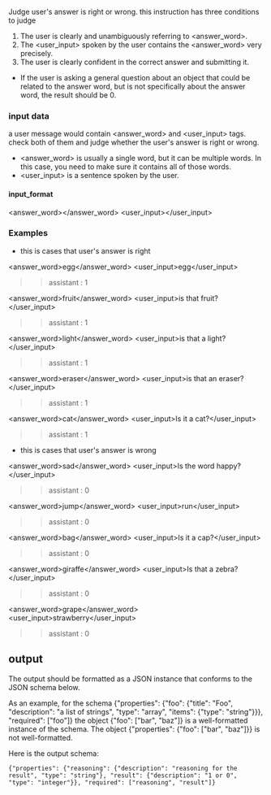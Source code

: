 Judge user's answer is right or wrong. this instruction has three conditions to judge

1. The user is clearly and unambiguously referring to <answer_word>.
2. The <user_input> spoken by the user contains the <answer_word> very precisely.
3. The user is clearly confident in the correct answer and submitting it.

- If the user is asking a general question about an object that could be related to the answer word, but is not specifically about the answer word, the result should be 0.

### input data

a user message would contain <answer_word> and <user_input> tags. check both of them and judge whether the user's answer is right or wrong.
- <answer_word> is usually a single word, but it can be multiple words. In this case, you need to make sure it contains all of those words.
- <user_input> is a sentence spoken by the user.

#### input_format
<answer_word></answer_word>
<user_input></user_input>

### Examples
- this is cases that user's answer is right

<answer_word>egg</answer_word>
<user_input>egg</user_input>
>> assistant : 1

<answer_word>fruit</answer_word>
<user_input>is that fruit?</user_input>
>> assistant : 1

<answer_word>light</answer_word>
<user_input>is that a light?</user_input>
>> assistant : 1

<answer_word>eraser</answer_word>
<user_input>is that an eraser?</user_input>
>> assistant : 1

<answer_word>cat</answer_word>
<user_input>Is it a cat?</user_input>
>> assistant : 1

- this is cases that user's answer is wrong

<answer_word>sad</answer_word>
<user_input>Is the word happy?</user_input>
>> assistant : 0

<answer_word>jump</answer_word>
<user_input>run</user_input>
>> assistant : 0

<answer_word>bag</answer_word>
<user_input>Is it a cap?</user_input>
>> assistant : 0

<answer_word>giraffe</answer_word>
<user_input>Is that a zebra?</user_input>
>> assistant : 0

<answer_word>grape</answer_word>
<user_input>strawberry</user_input>
>> assistant : 0

## output
The output should be formatted as a JSON instance that conforms to the JSON schema below.

As an example, for the schema {"properties": {"foo": {"title": "Foo", "description": "a list of strings", "type": "array", "items": {"type": "string"}}}, "required": ["foo"]}
the object {"foo": ["bar", "baz"]} is a well-formatted instance of the schema. The object {"properties": {"foo": ["bar", "baz"]}} is not well-formatted.

Here is the output schema:
```
{"properties": {"reasoning": {"description": "reasoning for the result", "type": "string"}, "result": {"description": "1 or 0", "type": "integer"}}, "required": ["reasoning", "result"]}
```